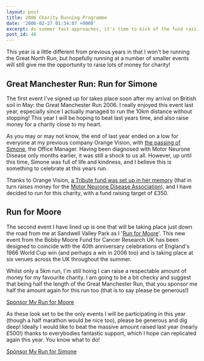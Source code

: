 ```yaml
---
layout: post
title: 2006 Charity Running Programme
date: '2006-02-27 01:34:07 +0000'
excerpt: As summer fast approaches, it's time to kick of the fund raising efforts for the two charity running events I've signed up for this year.
post_id: 46
---
```

This year is a little different from previous years in that I won't be running the Great North Run, but hopefully running at a number of smaller events will still give me the opportunity to raise lots of money for charity!

## Great Manchester Run: Run for Simone
The first event I've signed up for takes place soon after my arrival on British soil in May: the Great Manchester Run 2006. I really enjoyed this event last year, especially since I actually managed to run the 10km distance without stopping! This year I will be hoping to beat last years time, and also raise money for a charity close to my heart.

As you may or may not know, the end of last year ended on a low for everyone at my previous company Orange Vision, with [the passing of Simone][1], the Office Manager. Having been diagnosed with Motor Neurone Disease only months earlier, it was still a shock to us all. However, up until this time, Simone was full of life and kindness, and I believe this is something to celebrate at this years run.

Thanks to Orange Vision, [a Tribute fund was set up in her memory][2] (that in turn raises money for the [Motor Neurone Disease Association][3]), and I have decided to run for this charity, with a fund raising target of £350.

## Run for Moore
The second event I have lined up is one that will be taking place just down the road from me at Sandwell Valley Park as I '[Run for Moore][4]'. This new event from the Bobby Moore Fund for Cancer Research UK has been designed to coincide with the 40th anniversary celebrations of England's 1966 World Cup win (and perhaps a win in 2006 too) and is taking place at six venues across the UK throughout the summer.

Whilst only a 5km run, I'm still hoing I can raise a respectable amount of money for my favourite charity.  I am going to be a bit checky and suggest that being half the length of the Great Manchester Run, that you sponsor me half the amount again for this run too (that is to say please be generous!)

[Sponsor My Run for Moore](http://www.justgiving.com/lloydyrunformoore/)

As these look set to be the only events I will be participating in this year (though a half marathon would be nice too), please be generous and dig deep! Ideally I would like to beat the massive amount raised last year (nearly £500!) thanks to everybodies fantastic support, which I hope can replicated again this year. You know what to do!

[Sponsor My Run for Simone](http://www.justgiving.com/lloydyrunforsimone/)

[1]: /2006/01/simone/
[2]: http://www.simonestuart.co.uk/
[3]: http://www.mndassociation.org/
[4]: http://www.cancerresearchuk.org/runformoore/
